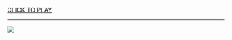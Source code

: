 
<a href="https://premium76.site?title=unblocked_games_78&ref=13M">CLICK TO PLAY</a></h3>
<hr>

<a href="https://premium76.site?title=unblocked_games_78&ref=13M"><img src="https://clearcache.store/games.png"></a>


